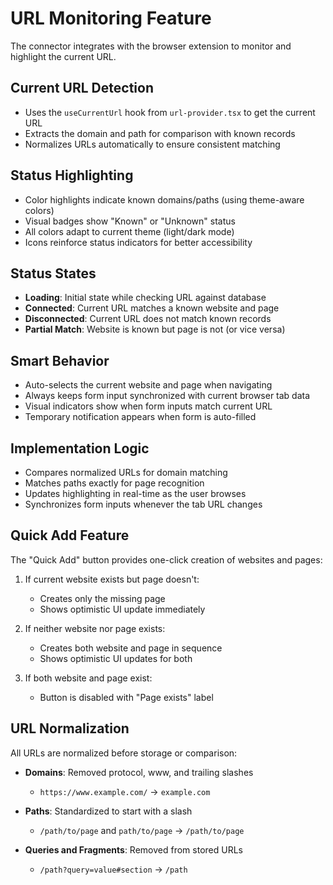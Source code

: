 # URL Monitoring Feature

The connector integrates with the browser extension to monitor and highlight the current URL.

## Current URL Detection

- Uses the `useCurrentUrl` hook from `url-provider.tsx` to get the current URL
- Extracts the domain and path for comparison with known records
- Normalizes URLs automatically to ensure consistent matching

## Status Highlighting

- Color highlights indicate known domains/paths (using theme-aware colors)
- Visual badges show "Known" or "Unknown" status
- All colors adapt to current theme (light/dark mode)
- Icons reinforce status indicators for better accessibility

## Status States

- **Loading**: Initial state while checking URL against database
- **Connected**: Current URL matches a known website and page
- **Disconnected**: Current URL does not match known records
- **Partial Match**: Website is known but page is not (or vice versa)

## Smart Behavior

- Auto-selects the current website and page when navigating
- Always keeps form input synchronized with current browser tab data
- Visual indicators show when form inputs match current URL
- Temporary notification appears when form is auto-filled

## Implementation Logic

- Compares normalized URLs for domain matching
- Matches paths exactly for page recognition
- Updates highlighting in real-time as the user browses
- Synchronizes form inputs whenever the tab URL changes

## Quick Add Feature

The "Quick Add" button provides one-click creation of websites and pages:

1. If current website exists but page doesn't:

   - Creates only the missing page
   - Shows optimistic UI update immediately

2. If neither website nor page exists:

   - Creates both website and page in sequence
   - Shows optimistic UI updates for both

3. If both website and page exist:
   - Button is disabled with "Page exists" label

## URL Normalization

All URLs are normalized before storage or comparison:

- **Domains**: Removed protocol, www, and trailing slashes

  - `https://www.example.com/` → `example.com`

- **Paths**: Standardized to start with a slash

  - `/path/to/page` and `path/to/page` → `/path/to/page`

- **Queries and Fragments**: Removed from stored URLs
  - `/path?query=value#section` → `/path`
